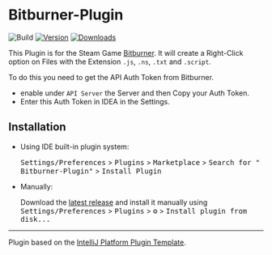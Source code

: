 # Bitburner-Plugin

![Build](https://github.com/Serverfrog/Bitburner-Plugin/workflows/Build/badge.svg)
[![Version](https://img.shields.io/jetbrains/plugin/v/18338-bitburner-connector.svg)](https://plugins.jetbrains.com/plugin/18338-bitburner-connector)
[![Downloads](https://img.shields.io/jetbrains/plugin/d/18338-bitburner-connector.svg)](https://plugins.jetbrains.com/plugin/18338-bitburner-connector)

<!-- Plugin description -->
This Plugin is for the Steam Game [Bitburner](https://store.steampowered.com/app/1812820/Bitburner/). It will create a
Right-Click option on Files with the Extension `.js`, `.ns`, `.txt` and `.script`.

To do this you need to get the API Auth Token from Bitburner.

- enable under `API Server` the Server and then Copy your Auth Token.
- Enter this Auth Token in IDEA in the Settings.

<!-- Plugin description end -->

## Installation

- Using IDE built-in plugin system:

  <kbd>Settings/Preferences</kbd> > <kbd>Plugins</kbd> > <kbd>Marketplace</kbd> > <kbd>Search for "
  Bitburner-Plugin"</kbd> >
  <kbd>Install Plugin</kbd>

- Manually:

  Download the [latest release](https://github.com/Serverfrog/Bitburner-Plugin/releases/latest) and install it manually using
  <kbd>Settings/Preferences</kbd> > <kbd>Plugins</kbd> > <kbd>⚙️</kbd> > <kbd>Install plugin from disk...</kbd>

---
Plugin based on the [IntelliJ Platform Plugin Template][template].

[template]: https://github.com/JetBrains/intellij-platform-plugin-template
